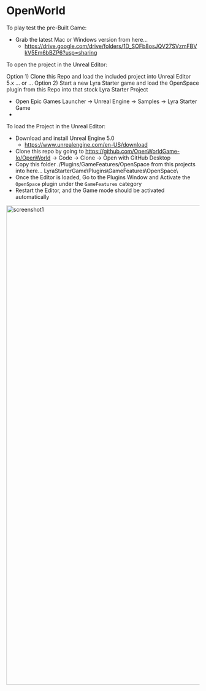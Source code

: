 # OpenWorld

To play test the pre-Built Game:
- Grab the latest Mac or Windows version from here...
  - https://drive.google.com/drive/folders/1D_SOFb8osJQV27SVzmFBVkV5Em6bBZP6?usp=sharing

To open the project in the Unreal Editor:

Option 1) Clone this Repo and load the included project into Unreal Editor 5.x
... or ... 
Option 2) Start a new Lyra Starter game and load the OpenSpace plugin from this Repo into that stock Lyra Starter Project
- Open Epic Games Launcher -> Unreal Engine -> Samples -> Lyra Starter Game
- 

To load the Project in the Unreal Editor:
- Download and install Unreal Engine 5.0
  - https://www.unrealengine.com/en-US/download
- Clone this repo by going to https://github.com/OpenWorldGame-Io/OpenWorld -> Code -> Clone -> Open with GitHub Desktop
- Copy this folder ./Plugins/GameFeatures/OpenSpace from this projects into here... LyraStarterGame\Plugins\GameFeatures\OpenSpace\
- Once the Editor is loaded, Go to the Plugins Window and Activate the `OpenSpace` plugin under the `GameFeatures` category
- Restart the Editor, and the Game mode should be activated automatically

<img width="1250" alt="screenshot1" src="https://user-images.githubusercontent.com/3343322/202642941-67e6cf91-ce61-4aab-92cd-01d1abf984ef.png">
